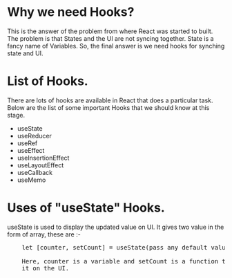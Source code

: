 # Why we need Hooks?

This is the answer of the problem from where React was started to built. The problem is that States and the UI are not syncing together. State is a fancy name of Variables. So, the final answer is we need hooks for synching state and UI.

# List of Hooks.

There are lots of hooks are available in React that does a particular task. Below are the list of some important Hooks that we should know at this stage.

- useState
- useReducer
- useRef
- useEffect
- useInsertionEffect
- useLayoutEffect
- useCallback
- useMemo

# Uses of "useState" Hooks.

useState is used to display the updated value on UI. It gives two value in the form of array, these are :-

<pre>
    let [counter, setCount] = useState(pass any default value);
    
    Here, counter is a variable and setCount is a function that track the counter value and display
    it on the UI.
</pre>